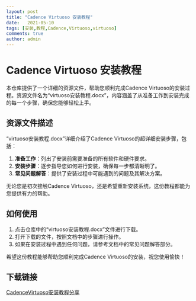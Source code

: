 ```yaml
---
layout: post
title: "Cadence Virtuoso 安装教程"
date:   2021-05-10
tags: [安装,教程,Cadence,Virtuoso,virtuoso]
comments: true
author: admin
---
```

# Cadence Virtuoso 安装教程

本仓库提供了一个详细的资源文件，帮助您顺利完成Cadence Virtuoso的安装过程。资源文件名为“virtuoso安装教程.docx”，内容涵盖了从准备工作到安装完成的每一个步骤，确保您能够轻松上手。

## 资源文件描述

“virtuoso安装教程.docx”详细介绍了Cadence Virtuoso的超详细安装步骤，包括：

1. **准备工作**：列出了安装前需要准备的所有软件和硬件要求。
2. **安装步骤**：逐步指导您如何进行安装，确保每一步都清晰明了。
3. **常见问题解答**：提供了安装过程中可能遇到的问题及其解决方案。

无论您是初次接触Cadence Virtuoso，还是希望重新安装系统，这份教程都能为您提供有力的帮助。

## 如何使用

1. 点击仓库中的“virtuoso安装教程.docx”文件进行下载。
2. 打开下载的文件，按照文档中的步骤进行操作。
3. 如果在安装过程中遇到任何问题，请参考文档中的常见问题解答部分。

希望这份教程能够帮助您顺利完成Cadence Virtuoso的安装，祝您使用愉快！

## 下载链接

[CadenceVirtuoso安装教程分享](https://pan.quark.cn/s/48e727883c98)